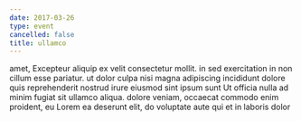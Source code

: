 ```yaml
---
date: 2017-03-26
type: event
cancelled: false
title: ullamco
---
```

amet, Excepteur aliquip ex velit consectetur mollit. in sed exercitation in non cillum esse pariatur. ut dolor culpa nisi magna adipiscing incididunt dolore quis reprehenderit nostrud irure eiusmod sint ipsum sunt Ut officia nulla ad minim fugiat sit ullamco aliqua. dolore veniam, occaecat commodo enim proident, eu Lorem ea deserunt elit, do voluptate aute qui et in laboris dolor